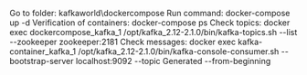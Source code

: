 Go to folder: kafkaworld\dockercompose
Run command: docker-compose up -d
Verification of containers: docker-compose ps
Check topics: docker exec dockercompose_kafka_1 /opt/kafka_2.12-2.1.0/bin/kafka-topics.sh --list --zookeeper zookeeper:2181
Check messages: docker exec kafka-container_kafka_1 /opt/kafka_2.12-2.1.0/bin/kafka-console-consumer.sh --bootstrap-server localhost:9092 --topic Generated --from-beginning
